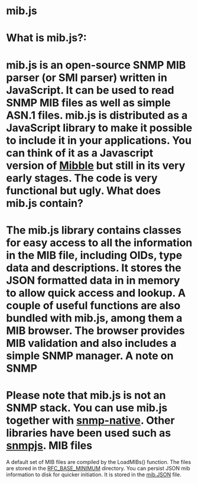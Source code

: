 mib.js
======
What is mib.js?:
======
mib.js is an open-source SNMP MIB parser (or SMI parser) written in JavaScript. 
It can be used to read SNMP MIB files as well as simple ASN.1 files. mib.js is 
distributed as a JavaScript library to make it possible to include it in your 
applications. You can think of it as a Javascript version of [Mibble](http://www.mibble.org/)
but still in its very early stages. The code is very functional but ugly.
What does mib.js contain?
=======
The mib.js library contains classes for easy access to all the information in 
the MIB file, including OIDs, type data and descriptions. It stores the JSON 
formatted data in  in memory to allow quick access and lookup.
A couple of useful functions are also bundled with mib.js, among them a MIB 
browser. The browser provides MIB validation and also includes a simple SNMP 
manager.
A note on SNMP
========
Please note that mib.js is not an SNMP stack. You can use mib.js together with
[snmp-native](https://github.com/calmh/node-snmp-native). Other libraries have
been used such as [snmpjs](https://github.com/joyent/node-snmpjs).
MIB files
========
A default set of MIB files are compiled by the LoadMIBs() function. The files are stored in the  [RFC_BASE_MINIMUM](https://github.com/PrimeEuler/NMS.js/tree/master/tools/SNMP/RFC_BASE_MINIMUM) directory.
You can persist JSON mib information to disk for quicker initiation. It is stored in the [mib.JSON](https://github.com/PrimeEuler/NMS.js/blob/master/tools/SNMP/lib/mib.JSON) file.
